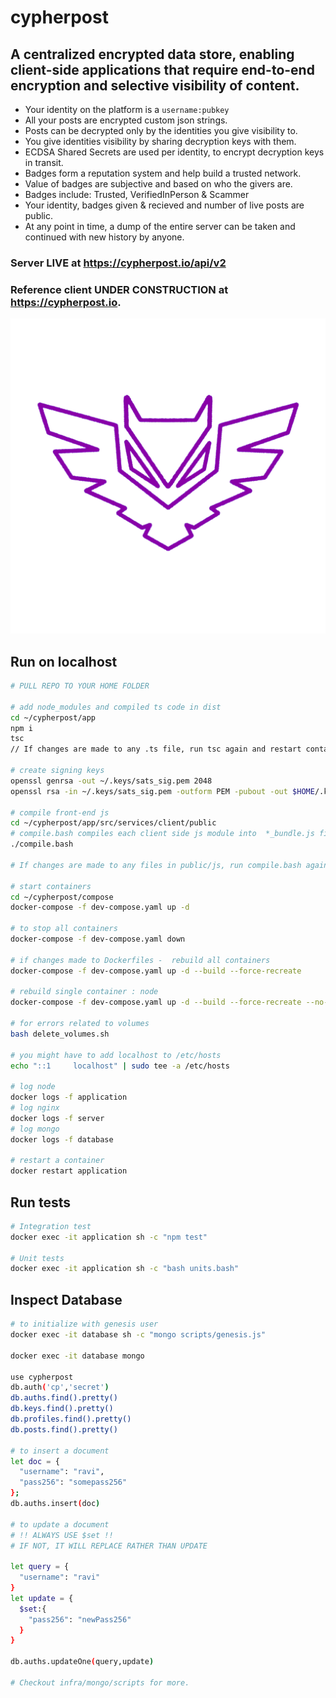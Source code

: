 # cypherpost

## A centralized encrypted data store, enabling client-side applications that require end-to-end encryption and selective visibility of content.

- Your identity on the platform is a `username:pubkey`
- All your posts are encrypted custom json strings.
- Posts can be decrypted only by the identities you give visibility to.
- You give identities visibility by sharing decryption keys with them.
- ECDSA Shared Secrets are used per identity, to encrypt decryption keys in transit.
- Badges form a reputation system and help build a trusted network.
- Value of badges are subjective and based on who the givers are.
- Badges include: Trusted, VerifiedInPerson & Scammer
- Your identity, badges given & recieved and number of live posts are public.
- At any point in time, a dump of the entire server can be taken and continued with new history by anyone.

### Server LIVE at https://cypherpost.io/api/v2

### Reference client UNDER CONSTRUCTION at https://cypherpost.io.

![cypherpost](design/assets/owl.png)

## Run on localhost

```bash
# PULL REPO TO YOUR HOME FOLDER

# add node_modules and compiled ts code in dist
cd ~/cypherpost/app
npm i
tsc
// If changes are made to any .ts file, run tsc again and restart container

# create signing keys
openssl genrsa -out ~/.keys/sats_sig.pem 2048
openssl rsa -in ~/.keys/sats_sig.pem -outform PEM -pubout -out $HOME/.keys/sats_sig.pub

# compile front-end js
cd ~/cypherpost/app/src/services/client/public
# compile.bash compiles each client side js module into  *_bundle.js files containing all dependency code
./compile.bash

# If changes are made to any files in public/js, run compile.bash again

# start containers
cd ~/cypherpost/compose
docker-compose -f dev-compose.yaml up -d

# to stop all containers
docker-compose -f dev-compose.yaml down

# if changes made to Dockerfiles -  rebuild all containers
docker-compose -f dev-compose.yaml up -d --build --force-recreate

# rebuild single container : node
docker-compose -f dev-compose.yaml up -d --build --force-recreate --no-deps node

# for errors related to volumes
bash delete_volumes.sh

# you might have to add localhost to /etc/hosts
echo "::1     localhost" | sudo tee -a /etc/hosts

# log node
docker logs -f application
# log nginx
docker logs -f server
# log mongo
docker logs -f database

# restart a container
docker restart application

```

## Run tests

```bash
# Integration test
docker exec -it application sh -c "npm test"

# Unit tests
docker exec -it application sh -c "bash units.bash"

```

## Inspect Database

```bash
# to initialize with genesis user
docker exec -it database sh -c "mongo scripts/genesis.js"

docker exec -it database mongo

use cypherpost
db.auth('cp','secret')
db.auths.find().pretty()
db.keys.find().pretty()
db.profiles.find().pretty()
db.posts.find().pretty()

# to insert a document
let doc = {
  "username": "ravi",
  "pass256": "somepass256"
};
db.auths.insert(doc)

# to update a document
# !! ALWAYS USE $set !!
# IF NOT, IT WILL REPLACE RATHER THAN UPDATE

let query = {
  "username": "ravi"
}
let update = {
  $set:{
    "pass256": "newPass256"
  }
}

db.auths.updateOne(query,update)

# Checkout infra/mongo/scripts for more.

```
